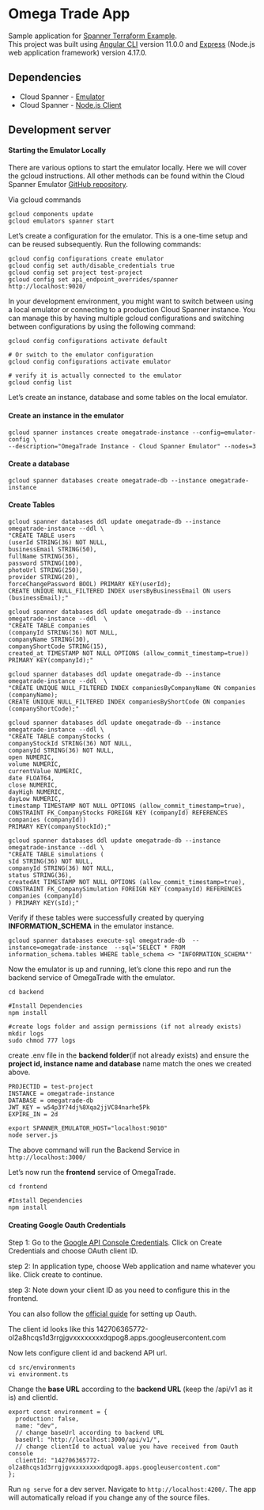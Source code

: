 # Omega Trade App

Sample application for [Spanner Terraform Example](https://github.com/cloudspannerecosystem/spanner-terraform-example).  
This project was built using [Angular CLI](https://github.com/angular/angular-cli) version 11.0.0 and [Express](https://github.com/expressjs/express/blob/master/Readme.md) (Node.js web application framework) version 4.17.0.

## Dependencies
* Cloud Spanner - [Emulator](https://cloud.google.com/spanner/docs/emulator)
* Cloud Spanner - [Node.js Client](https://www.npmjs.com/package/@google-cloud/spanner)

## Development server

#### Starting the Emulator Locally 

There are various options to start the emulator locally. Here we will cover the gcloud instructions. All other methods can be found within the Cloud Spanner Emulator [GitHub repository](https://github.com/GoogleCloudPlatform/cloud-spanner-emulator/blob/master/README.md#quickstart). 

Via gcloud commands

```
gcloud components update 
gcloud emulators spanner start 
```

Let’s create a configuration for the emulator. This is a one-time setup and can be reused subsequently. Run the following commands:

```
gcloud config configurations create emulator
gcloud config set auth/disable_credentials true
gcloud config set project test-project
gcloud config set api_endpoint_overrides/spanner http://localhost:9020/
```

In your development environment, you might want to switch between using a local emulator or connecting to a production Cloud Spanner instance. You can manage this by having multiple gcloud configurations and switching between configurations by using the following command:


```
gcloud config configurations activate default

# Or switch to the emulator configuration
gcloud config configurations activate emulator

# verify it is actually connected to the emulator
gcloud config list
```

Let’s create an instance, database and some tables on the local emulator. 

#### Create an instance in the emulator 

```
gcloud spanner instances create omegatrade-instance --config=emulator-config \
--description="OmegaTrade Instance - Cloud Spanner Emulator" --nodes=3
```

#### Create a database

```
gcloud spanner databases create omegatrade-db --instance omegatrade-instance

```

#### Create Tables 

```
gcloud spanner databases ddl update omegatrade-db --instance omegatrade-instance --ddl \
"CREATE TABLE users 
(userId STRING(36) NOT NULL,
businessEmail STRING(50),
fullName STRING(36),
password STRING(100),
photoUrl STRING(250),
provider STRING(20),
forceChangePassword BOOL) PRIMARY KEY(userId);
CREATE UNIQUE NULL_FILTERED INDEX usersByBusinessEmail ON users (businessEmail);"

gcloud spanner databases ddl update omegatrade-db --instance omegatrade-instance --ddl  \
"CREATE TABLE companies 
(companyId STRING(36) NOT NULL,
companyName STRING(30),
companyShortCode STRING(15),
created_at TIMESTAMP NOT NULL OPTIONS (allow_commit_timestamp=true)) PRIMARY KEY(companyId);"

gcloud spanner databases ddl update omegatrade-db --instance omegatrade-instance --ddl  \
"CREATE UNIQUE NULL_FILTERED INDEX companiesByCompanyName ON companies (companyName);
CREATE UNIQUE NULL_FILTERED INDEX companiesByShortCode ON companies (companyShortCode);"

gcloud spanner databases ddl update omegatrade-db --instance omegatrade-instance --ddl \
"CREATE TABLE companyStocks (
companyStockId STRING(36) NOT NULL,
companyId STRING(36) NOT NULL,
open NUMERIC,
volume NUMERIC,
currentValue NUMERIC,
date FLOAT64,
close NUMERIC,
dayHigh NUMERIC,
dayLow NUMERIC,
timestamp TIMESTAMP NOT NULL OPTIONS (allow_commit_timestamp=true),
CONSTRAINT FK_CompanyStocks FOREIGN KEY (companyId) REFERENCES companies (companyId)) 
PRIMARY KEY(companyStockId);"

gcloud spanner databases ddl update omegatrade-db --instance omegatrade-instance --ddl \
"CREATE TABLE simulations (
sId STRING(36) NOT NULL,
companyId STRING(36) NOT NULL,
status STRING(36),
createdAt TIMESTAMP NOT NULL OPTIONS (allow_commit_timestamp=true),
CONSTRAINT FK_CompanySimulation FOREIGN KEY (companyId) REFERENCES companies (companyId)
) PRIMARY KEY(sId);"
```

Verify if these tables were successfully created by querying **INFORMATION_SCHEMA** in the emulator instance.

```
gcloud spanner databases execute-sql omegatrade-db  --instance=omegatrade-instance  --sql='SELECT * FROM information_schema.tables WHERE table_schema <> "INFORMATION_SCHEMA"'
```

Now the emulator is up and running, let’s clone this repo and run the backend service of OmegaTrade with the emulator. 

```
cd backend

#Install Dependencies
npm install 

#create logs folder and assign permissions (if not already exists)
mkdir logs  
sudo chmod 777 logs  
```

create .env file in the **backend folder**(if not already exists) and ensure the **project id, instance name and database** name match the ones we created above. 

```
PROJECTID = test-project
INSTANCE = omegatrade-instance
DATABASE = omegatrade-db
JWT_KEY = w54p3Y?4dj%8Xqa2jjVC84narhe5Pk
EXPIRE_IN = 2d
```

```
export SPANNER_EMULATOR_HOST="localhost:9010"
node server.js
```

The above command will run the Backend Service in `http://localhost:3000/`

Let’s now run the **frontend** service of OmegaTrade.

```
cd frontend

#Install Dependencies
npm install 
```

#### Creating Google Oauth Credentials

Step 1: Go to the [Google API Console Credentials](https://console.developers.google.com/apis/credentials). Click on Create Credentials and choose OAuth client ID. 

step 2: In application type, choose Web application and name whatever you like. Click create to continue.   

step 3: Note down your client ID as you need to configure this in the frontend. 

You can also follow the [official guide](https://support.google.com/cloud/answer/6158849?hl=en#zippy=) for setting up Oauth.

The client id looks like this 142706365772-ol2a8hcqs1d3rrgjgvxxxxxxxxdqpog8.apps.googleusercontent.com

Now lets configure client id and backend API url.

```
cd src/environments
vi environment.ts
```

Change the **base URL** according to the **backend URL** (keep the /api/v1 as it is) and clientId.

```
export const environment = {
  production: false,
  name: "dev",
  // change baseUrl according to backend URL
  baseUrl: "http://localhost:3000/api/v1/", 
  // change clientId to actual value you have received from Oauth console
  clientId: "142706365772-ol2a8hcqs1d3rrgjgvxxxxxxxxdqpog8.apps.googleusercontent.com"
};
```

Run `ng serve` for a dev server. Navigate to `http://localhost:4200/`. The app will automatically reload if you change any of the source files.
